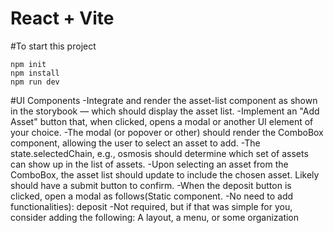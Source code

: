 # React + Vite

#To start this project
```
npm init
npm install
npm run dev
```

#UI Components
-Integrate and render the asset-list component as shown in the storybook — which should display the asset list.
-Implement an "Add Asset" button that, when clicked, opens a modal or another UI element of your choice.
-The modal (or popover or other) should render the ComboBox component, allowing the user to select an asset to add.
-The state.selectedChain, e.g., osmosis should determine which set of assets can show up in the list of assets.
-Upon selecting an asset from the ComboBox, the asset list should update to include the chosen asset. Likely should have a submit button to confirm.
-When the deposit button is clicked, open a modal as follows(Static component. 
-No need to add functionalities): deposit
-Not required, but if that was simple for you, consider adding the following: A layout, a menu, or some organization
